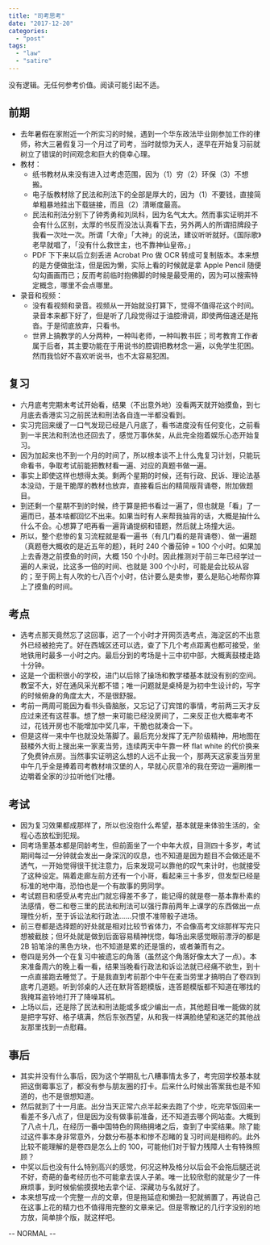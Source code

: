 ```yaml
---
title: "司考思考"
date: "2017-12-20"
categories: 
  - "post"
tags: 
  - "law"
  - "satire"
---
```


没有逻辑。无任何参考价值。阅读可能引起不适。

## 前期

- 去年暑假在家附近一个所实习的时候，遇到一个华东政法毕业刚参加工作的律师，称大三暑假复习一个月过了司考，当时就惊为天人，遂早在开始复习前就树立了错误的时间观念和巨大的侥幸心理。
- 教材：
    - 纸书教材从来没有进入过考虑范围，因为（1）穷（2）环保（3）不想搬。
    - 电子版教材除了民法和刑法下的全部是厚大的，因为（1）不要钱，直接简单粗暴地挂出下载链接，而且（2）清晰度最高。
    - 民法和刑法分别下了钟秀勇和刘凤科，因为名气太大。然而事实证明并不会有什么区别，太厚的书反而没法认真看下去，另外两人的所谓招牌段子我看一次吐一次。所谓「大帝」「大神」的说法，建议听听就好。《国际歌》老早就唱了，「没有什么救世主，也不靠神仙皇帝。」
    - PDF 下下来以后立刻丢进 Acrobat Pro 做 OCR 转成可复制版本。本来想的是方便做批注，但是因为懒，实际上看的时候就是拿 Apple Pencil 随便勾勾画画而已；反而考前临时抱佛脚的时候是最受用的，因为可以搜索特定概念，哪里不会点哪里。
- 录音和视频：
    - 没有看视频和录音。视频从一开始就没打算下，觉得不值得花这个时间。录音本来都下好了，但是听了几段觉得过于油腔滑调，即使两倍速还是拖沓。于是彻底放弃，只看书。
    - 世界上搞教学的人分两种，一种叫老师，一种叫教书匠；司考教育工作者属于后者，其主要功能在于用说书的腔调把教材念一遍，以免学生犯困。然而我恰好不喜欢听说书，也不太容易犯困。

## 复习

- 六月底考完期末考试开始看，结果（不出意外地）没看两天就开始摸鱼，到七月底去香港实习之前民法和刑法各自连一半都没看到。
- 实习完回来缓了一口气发现已经是八月底了，看书进度没有任何变化，之前看到一半民法和刑法也还回去了，感觉万事休矣，从此完全抱着娱乐心态开始复习。
- 因为加起来也不到一个月的时间了，所以根本谈不上什么鬼复习计划，只能玩命看书，争取考试前能把教材看一遍、对应的真题书做一遍。
- 事实上即使这样也想得太美。剩两个星期的时候，还有行政、民诉、理论法基本没动，于是干脆厚的教材也放弃，直接看后出的精简版背诵卷，附加做题目。
- 到还剩一个星期不到的时候，终于算是把书看过一遍了，但也就是「看」了一遍而已，基本啥都回忆不出来。如果当时有人来帮我抽背的话，大概是抽什么什么不会。心想算了吧再看一遍背诵提纲和错题，然后就上场撞大运。
- 所以，整个悲惨的复习流程就是看一遍书（有几门看的是背诵卷）、做一遍题（真题卷大概收的是近五年的题），耗时 240 个番茄钟 = 100 个小时。如果加上去香港之前摸鱼的时间，大概 150 个小时。因此推测对于前三年已经学过一遍的人来说，比这多一倍的时间、也就是 300 个小时，可能是会比较从容的；至于网上有人吹的七八百个小时，估计要么是卖惨，要么是贴心地帮你算上了摸鱼的时间。

## 考点

- 选考点那天竟然忘了这回事，迟了一个小时才开网页选考点，海淀区的不出意外已经被抢完了。好在西城区还可以选，查了下几个考点距离也都可接受，坐地铁用时最多一小时之内。最后分到的考场是十三中初中部，大概离鼓楼走路十分钟。
- 这是一个面积很小的学校，进门以后除了操场和教学楼基本就没有别的空间。教室不大，好在通风采光都不错；唯一问题就是桌椅是为初中生设计的，写字的时候俯身的角度太大，不是很舒服。
- 考前一两周可能因为看书头昏脑胀，又忘记了订宾馆的事情，考前两三天才反应过来还有这茬事。想了想一来可能已经没房间了，二来反正也大概率考不过，花钱开房也不能增加中奖几率，干脆也就凑合一下。
- 但是这样一来中午也就没处落脚了。最后充分发挥了无产阶级精神，用地图在鼓楼外大街上搜出来一家麦当劳，连续两天中午靠一杯 flat white 的代价换来了免费钟点房。当然事实证明这么想的人远不止我一个，那两天这家麦当劳里中午几乎全是捧着司考教材啃汉堡的人，早就心灰意冷的我在旁边一遍刷推一边嚼着全家的沙拉听他们吐槽。

## 考试

- 因为复习效果都成那样了，所以也没抱什么希望，基本就是来体验生活的，全程心态放松到犯规。
- 同考场里基本都是同龄考生，但前面坐了一个中年大叔，目测四十多岁，考试期间每过一分钟就会发出一身深沉的叹息，也不知道是因为题目不会做还是不透气，一开始觉得很干扰注意力，后来发现可以靠他的叹气来计时，也就接受了这种设定。隔着走廊左前方还有一个小哥，看起来三十多岁，但发型已经是标准的地中海，恐怕也是一个有故事的男同学。
- 考试题目和感受从考完出门就忘得差不多了，能记得的就是卷一基本靠朴素的法感情，卷二和卷三里的民法和刑法可以强行靠前两年上课学的东西做出一点理性分析，至于诉讼法和行政法……只恨不准带骰子进场。
- 前三卷都是选择题的好处就是相对比较节省体力，不会像高考文综那样写完只想被截肢；但坏处就是做到后面容易精神恍惚，每场出来感觉眼前漂浮的都是 2B 铅笔涂的黑色方块，也不知道是累的还是饿的，或者兼而有之。
- 卷四是另外一个在复习中被遗忘的角落（虽然这个角落好像太大了一点）。本来准备周六的晚上看一看，结果当晚看行政法和诉讼法就已经痛不欲生，到十一点直接跑去睡觉了。于是我直到考前那个中午在麦当劳里才搞明白了卷四到底考几道题。听到邻桌的人还在默背答题模版，连答题模版都不知道在哪找的我掩耳盗铃地打开了降噪耳机。
- 上场以后，还是除了民法和刑法能或多或少编出一点，其他题目唯一能做的就是把字写好、格子填满，然后东张西望，从和我一样满脸绝望和迷茫的其他战友那里找到一点慰藉。

## 事后

- 其实并没有什么事后，因为这个学期乱七八糟事情太多了，考完回学校基本就把这倒霉事忘了，都没有参与朋友圈的打卡。后来什么时候出答案我也是不知道的，也不是很想知道。
- 然后就到了十一月底。出分当天正常六点半起来去跑了个步，吃完早饭回来一看差不多八点了，但是因为没有做事前准备，还不知道去哪个网站查。大概到了八点十几，在经历一番中国特色的网络拥堵之后，查到了中奖结果。除了能过这件事本身非常意外，分数分布基本和惨不忍睹的复习时间是相称的。此外比较不能理解的是卷四是怎么上的 100，可能他们对于智力残障人士有特殊照顾？
- 中奖以后也没有什么特别高兴的感觉，何况这种及格分以后会不会拖后腿还说不好，奇葩的备考经历也不可能拿去误人子弟。唯一比较欣慰的就是少了一件麻烦事，到时候偷偷摸摸地去拿个证、深藏功与名就好了。
- 本来想写成一个完整一点的文章，但是拖延症和懒劲一犯就搁置了，再说自己在这事上花的精力也不值得用完整的文章来记。但是零散记的几行字没别的地方放，简单排个版，就这样吧。

\-- NORMAL --
